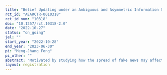```yaml
---
title: "Belief Updating under an Ambiguous and Asymmetric Information Structure: An Experimental Study"
rct_id: "AEARCTR-0010318"
rct_id_num: "10318"
doi: "10.1257/rct.10318-2.0"
date: "2022-10-27"
status: "on_going"
jel: ""
start_year: "2022-10-28"
end_year: "2023-06-30"
pi: "Meng-Jhang Fong"
pi_other: ""
abstract: "Motivated by studying how the spread of fake news may affect people’s opinions, we propose an experiment to explore how a decision maker would update her belief under an ambiguous and asymmetric information structure. Specifically, we study individual belief updating in an environment with two possible states (B and R) and a binary signal (b or r), which can be either true news or fake news. The true news and fake news are characterized by its accuracy and bias, respectively. If the signal is true news, it reports the realized state with probability equal to its accuracy. Otherwise, the signal is non-informative and indicates state R with probability equal to its bias regardless of the true state. When ambiguity is present, a decision maker only knows that the chance of receiving fake news falls in a range between 0 and 1. In other words, the exact pervasiveness of fake news is unknown to a decision maker. By comparing with belief updating behavior in the absence of ambiguity, we hope our experimental findings can shed light on the impact of fake news on individual belief formation and contribute to the literature on ambiguity attitude."
layout: registration
---
```


